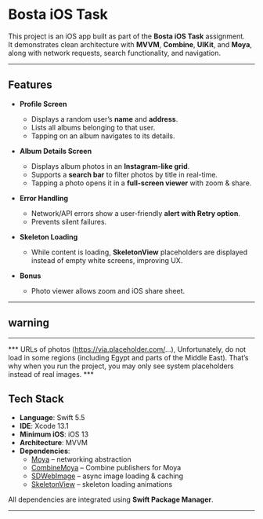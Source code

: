 
# Bosta iOS Task

This project is an iOS app built as part of the **Bosta iOS Task** assignment.  
It demonstrates clean architecture with **MVVM**, **Combine**, **UIKit**, and **Moya**, along with network requests, search functionality, and navigation.

---

##  Features
- **Profile Screen**
  - Displays a random user’s **name** and **address**.
  - Lists all albums belonging to that user.
  - Tapping on an album navigates to its details.

- **Album Details Screen**
  - Displays album photos in an **Instagram-like grid**.
  - Supports a **search bar** to filter photos by title in real-time.
  - Tapping a photo opens it in a **full-screen viewer** with zoom & share.

- **Error Handling**
  - Network/API errors show a user-friendly **alert with Retry option**.
  - Prevents silent failures.
 
- **Skeleton Loading**
  - While content is loading, **SkeletonView** placeholders are displayed instead of empty white screens, improving UX.

- **Bonus**
  - Photo viewer allows zoom and iOS share sheet.

-------------------
## warning ##
--------------------
*** URLs of photos (https://via.placeholder.com/...), Unfortunately, do not load in some regions (including Egypt and parts of the Middle East).
That’s why when you run the project, you may only see system placeholders instead of real images. ***


## Tech Stack
- **Language**: Swift 5.5
- **IDE**: Xcode 13.1
- **Minimum iOS**: iOS 13
- **Architecture**: MVVM
- **Dependencies**:
  - [Moya](https://github.com/Moya/Moya) – networking abstraction
  - [CombineMoya](https://github.com/Moya/Moya) – Combine publishers for Moya
  - [SDWebImage](https://github.com/SDWebImage/SDWebImage) – async image loading & caching
  - [SkeletonView](https://github.com/Juanpe/SkeletonView) – skeleton loading animations

All dependencies are integrated using **Swift Package Manager**.

---


